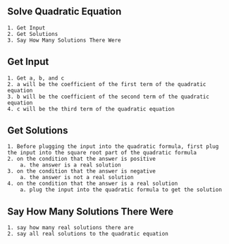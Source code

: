 ## Solve Quadratic Equation
    1. Get Input
    2. Get Solutions
    3. Say How Many Solutions There Were
    
## Get Input
    1. Get a, b, and c
    2. a will be the coefficient of the first term of the quadratic equation
    3. b will be the coefficient of the second term of the quadratic equation
    4. c will be the third term of the quadratic equation
    
## Get Solutions
    1. Before plugging the input into the quadratic formula, first plug the input into the square root part of the quadratic formula
    2. on the condition that the answer is positive
        a. the answer is a real solution
    3. on the condition that the answer is negative
        a. the answer is not a real solution
    4. on the condition that the answer is a real solution
        a. plug the input into the quadratic formula to get the solution
        
## Say How Many Solutions There Were
    1. say how many real solutions there are
    2. say all real solutions to the quadratic equation